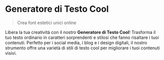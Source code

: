 # Generatore di Testo Cool

> Crea font estetici unici online

Libera la tua creatività con il nostro **Generatore di Testo Cool**! Trasforma il tuo testo ordinario in caratteri sorprendenti e stilosi che fanno risaltare i tuoi contenuti. Perfetto per i social media, i blog e i design digitali, il nostro strumento offre una varietà di stili di testo cool per migliorare i tuoi contenuti visivi.
